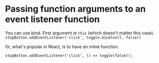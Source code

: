 <h1>Passing function arguments to an event listener function</h1>

You can use bind. First argument ie `this` (which doesn't matter this case).
`stopButton.addEventListener('click', toggle.bind(null, false))`

Or, what's popular in React, is to have an inline function.

`stopButton.addEventListener('click', () => toggle(false));`